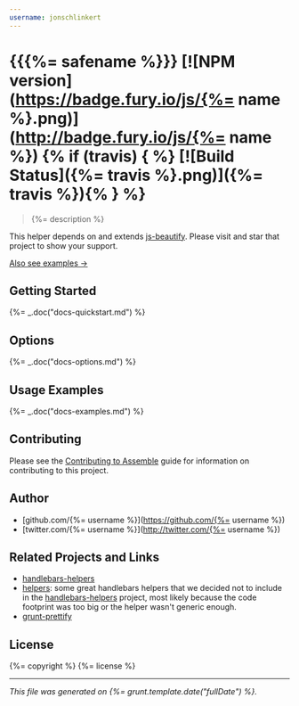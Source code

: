 ```yaml
---
username: jonschlinkert
---
```

# {{{%= safename %}}} [![NPM version](https://badge.fury.io/js/{%= name %}.png)](http://badge.fury.io/js/{%= name %}) {% if (travis) { %} [![Build Status]({%= travis %}.png)]({%= travis %}){% } %}

> {%= description %}

This helper depends on and extends [js-beautify](https://github.com/einars/js-beautify). Please visit and star that project to show your support.

[Also see examples →](./EXAMPLES.md)

## Getting Started
{%= _.doc("docs-quickstart.md") %}

## Options
{%= _.doc("docs-options.md") %}

## Usage Examples
{%= _.doc("docs-examples.md") %}

## Contributing
Please see the [Contributing to Assemble](http://assemble.io/contributing) guide for information on contributing to this project.

## Author

+ [github.com/{%= username %}](https://github.com/{%= username %})
+ [twitter.com/{%= username %}](http://twitter.com/{%= username %})


## Related Projects and Links

+ [handlebars-helpers](https://github.com/assemble/handlebars-helpers)
+ [helpers](https://github.com/helpers): some great handlebars helpers that we decided not to include in the [handlebars-helpers](https://github.com/assemble/handlebars-helpers) project, most likely because the code footprint was too big or the helper wasn't generic enough.
+ [grunt-prettify](https://github.com/jonschlinkert/grunt-prettify)

## License
{%= copyright %}
{%= license %}

***

_This file was generated on {%= grunt.template.date("fullDate") %}._
